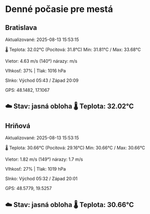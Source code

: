 ﻿# Denné počasie pre mestá

## Bratislava
Aktualizované: 2025-08-13 15:53:15

🌡️ Teplota: 32.02°C 
(Pocitová: 31.8°C)
Min: 31.81°C / Max: 33.68°C

Vietor: 4.63 m/s    (140°) 
nárazy:  m/s

Vlhkosť: 37% | Tlak: 1016 hPa

Slnko: Východ 05:43 / Západ 20:09

GPS: 48.1482, 17.1067

☁️ Stav: jasná obloha        🌡️ Teplota: 32.02°C
---

## Hriňová
Aktualizované: 2025-08-13 15:53:15

🌡️ Teplota: 30.66°C 
(Pocitová: 29.16°C)
Min: 30.66°C / Max: 30.66°C

Vietor: 1.82 m/s (149°)
nárazy: 1.7 m/s

Vlhkosť: 27% | Tlak: 1019 hPa

Slnko: Východ 05:32 / Západ 20:01

GPS: 48.5779, 19.5257

☁️ Stav: jasná obloha        🌡️ Teplota: 30.66°C
---
